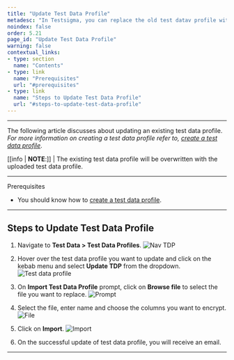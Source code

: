 ```yaml
---
title: "Update Test Data Profile"
metadesc: "In Testsigma, you can replace the old test datav profile with new data sets in one go. This article discusses how to update a test data profile in Testsigma."
noindex: false
order: 5.21
page_id: "Update Test Data Profile"
warning: false
contextual_links:
- type: section
  name: "Contents"
- type: link
  name: "Prerequisites"
  url: "#prerequisites"
- type: link
  name: "Steps to Update Test Data Profile"
  url: "#steps-to-update-test-data-profile"
---
```



---


The following article discusses about updating an existing test data profile. *For more information on creating a test data profile refer to, [create a test data profile](https://testsigma.com/docs/test-data/create-data-profiles/)*.


[[info | **NOTE**:]]
| The existing test data profile will be overwritten with the uploaded test data profile.


---

<p id="prerequisites">Prerequisites</p>

- You should know how to [create a test data profile](https://testsigma.com/docs/test-data/create-data-profiles/).
   

---


## **Steps to Update Test Data Profile**


1. Navigate to **Test Data > Test Data Profiles**. 
![Nav TDP](https://s3.amazonaws.com/static-docs.testsigma.com/new_images/projects/applications/utdpnavt.png)


2. Hover over the test data profile you want to update and click on the kebab menu and select **Update TDP** from the dropdown. 
![Test data profile](https://s3.amazonaws.com/static-docs.testsigma.com/new_images/projects/applications/utdpsutdp.png)


3. On **Import Test Data Profile** prompt, click on **Browse file** to select the file you want to replace. 
![Prompt](https://s3.amazonaws.com/static-docs.testsigma.com/new_images/projects/applications/utdpbrwse.png)


4. Select the file, enter name and choose the columns you want to encrypt. 
![File](https://s3.amazonaws.com/static-docs.testsigma.com/new_images/projects/applications/utdpncten.png)


5. Click on **Import**.
![Import](https://s3.amazonaws.com/static-docs.testsigma.com/new_images/projects/applications/utdpimport.png)


6. On the successful update of test data profile, you will receive an email. 


---
